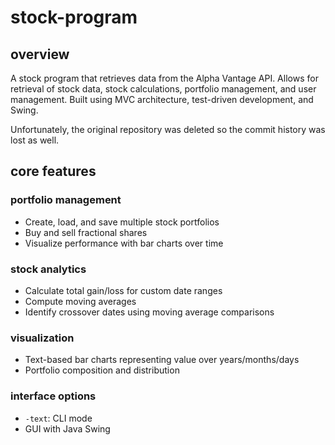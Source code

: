 # stock-program

## overview
A stock program that retrieves data from the Alpha Vantage API. Allows for retrieval of stock data, stock calculations, portfolio management, and user management. Built using MVC architecture, test-driven development, and Swing.

Unfortunately, the original repository was deleted so the commit history was lost as well.

## core features

### portfolio management
- Create, load, and save multiple stock portfolios
- Buy and sell fractional shares
- Visualize performance with bar charts over time

### stock analytics
- Calculate total gain/loss for custom date ranges
- Compute moving averages
- Identify crossover dates using moving average comparisons

### visualization
- Text-based bar charts representing value over years/months/days
- Portfolio composition and distribution

### interface options
- `-text`: CLI mode
- GUI with Java Swing


